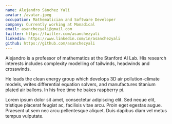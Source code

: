 ```yaml
---
name: Alejandro Sánchez Yalí
avatar: /avatar.jpeg
occupation: Mathematician and Software Developer
company: Currently working at Monadical
email: asanchezyali@gmail.com
twitter: https://twitter.com/asanchezyali
linkedin: https://www.linkedin.com/in/asanchezyali
github: https://github.com/asanchezyali
---
```


Alejandro is a professor of mathematics at the Stanford AI Lab. His research interests includes complexity modelling of tailwinds, headwinds and crosswinds.

He leads the clean energy group which develops 3D air pollution-climate models, writes differential equation solvers, and manufactures titanium plated air ballons. In his free time he bakes raspberry pi.

Lorem ipsum dolor sit amet, consectetur adipiscing elit. Sed neque elit, tristique placerat feugiat ac, facilisis vitae arcu. Proin eget egestas augue. Praesent ut sem nec arcu pellentesque aliquet. Duis dapibus diam vel metus tempus vulputate.
